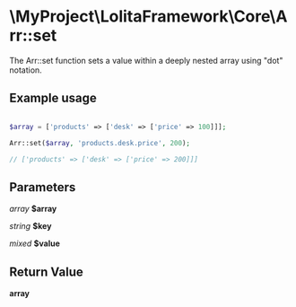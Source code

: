 \MyProject\LolitaFramework\Core\Arr::set
===

The Arr::set function sets a value within a deeply nested array using "dot" notation.

Example usage
---
```php

$array = ['products' => ['desk' => ['price' => 100]]];

Arr::set($array, 'products.desk.price', 200);

// ['products' => ['desk' => ['price' => 200]]]

```

Parameters
---

_array_   __$array__

_string_  __$key__

_mixed_   __$value__

Return Value
---
__array__
